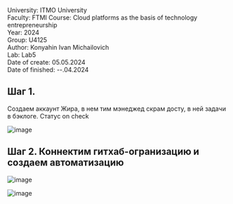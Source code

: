 University: ITMO University \
Faculty: FTMI Course: Cloud platforms as the basis of technology entrepreneurship \
Year: 2024 \
Group: U4125\
Author: Konyahin Ivan Michailovich\
Lab: Lab5 \
Date of create: 05.05.2024 \
Date of finished: --.04.2024

## Шаг 1.

Создаем аккаунт Жира, в нем тим мэнеджед скрам досту, в ней задачи в бэклоге. Статус on check 

![image](https://github.com/imkonyahin/2023_2024-cloud-platforms-as-the-basis-of-technology-entrepreneurship-u4125-konyahin_i_m/assets/167180041/557118af-a01f-4a68-bb9e-058869bd7cd4)

## Шаг 2. Коннектим гитхаб-огранизацию и создаем автоматизацию

![image](https://github.com/imkonyahin/2023_2024-cloud-platforms-as-the-basis-of-technology-entrepreneurship-u4125-konyahin_i_m/assets/167180041/e962ebae-6f17-4b91-8c95-1ae84386b522)

![image](https://github.com/imkonyahin/2023_2024-cloud-platforms-as-the-basis-of-technology-entrepreneurship-u4125-konyahin_i_m/assets/167180041/dfe88529-3b46-487b-bcd8-c96fab9f2ebb)



